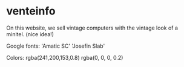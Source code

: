 # venteinfo
On this website, we sell vintage computers with the vintage look of a minitel. (nice idea!)

Google fonts:
'Amatic SC'
'Josefin Slab'

Colors:
rgba(241,200,153,0.8)
rgba(0, 0, 0, 0.2)

